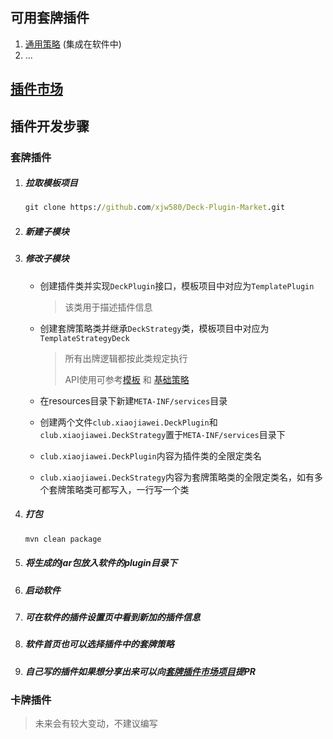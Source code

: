 ## 可用套牌插件

1. [通用策略](https://github.com/xjw580/Hearthstone-Script/tree/master/Hearthstone-Script-Deck-SDK) (集成在软件中)
2. ...



## [插件市场](https://github.com/xjw580/Deck-Plugin-Market/tree/master)



## 插件开发步骤

### 套牌插件

1. ##### 拉取模板项目

   ```cmd
   git clone https://github.com/xjw580/Deck-Plugin-Market.git
   ```

2. ##### 新建子模块

3. ##### 修改子模块

   - 创建插件类并实现`DeckPlugin`接口，模板项目中对应为`TemplatePlugin`

     > 该类用于描述插件信息

   - 创建套牌策略类并继承`DeckStrategy`类，模板项目中对应为`TemplateStrategyDeck`

     > 所有出牌逻辑都按此类规定执行
     >
     > API使用可参考[模板](https://github.com/xjw580/Deck-Plugin-Market/blob/master/Deck-Plugin-Template/src/main/kotlin/TemplateStrategyDeck.kt) 和 [基础策略](https://github.com/xjw580/Hearthstone-Script/blob/master/Hearthstone-Script-Base-Deck/src/main/kotlin/club/xiaojiawei/HsCommonDeckStrategy.kt) 

   - 在resources目录下新建`META-INF/services`目录

   - 创建两个文件`club.xiaojiawei.DeckPlugin`和`club.xiaojiawei.DeckStrategy`置于`META-INF/services`目录下

   - `club.xiaojiawei.DeckPlugin`内容为插件类的全限定类名

   - `club.xiaojiawei.DeckStrategy`内容为套牌策略类的全限定类名，如有多个套牌策略类可都写入，一行写一个类

4. ##### 打包

   ```cmd
   mvn clean package
   ```

5. ##### 将生成的jar包放入软件的plugin目录下

6. ##### 启动软件

7. ##### 可在软件的插件设置页中看到新加的插件信息

8. ##### 软件首页也可以选择插件中的套牌策略

9. ##### 自己写的插件如果想分享出来可以向[套牌插件市场项目](https://github.com/xjw580/Deck-Plugin-Market)提PR



### 卡牌插件

> 未来会有较大变动，不建议编写